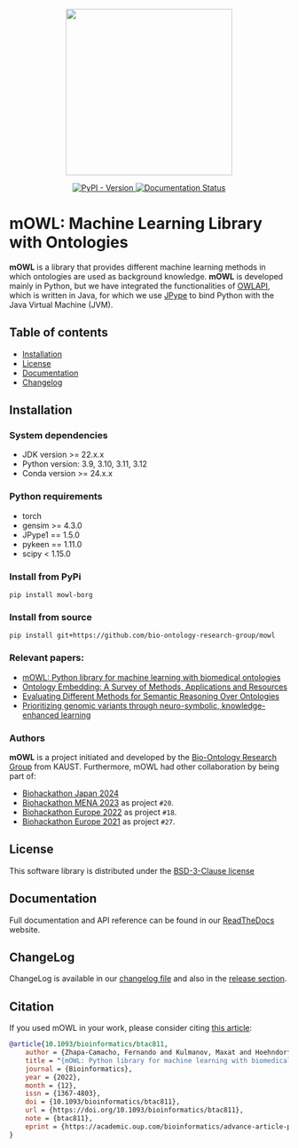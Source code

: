 <p align="center">
  <img src= "https://github.com/bio-ontology-research-group/mowl/blob/main/docs/source/mowl_black_background_colors_2048x2048px.png?raw=true" width="300"/>
</p>


<p align="center">
	<a href="https://pypi.org/project/mowl-borg/">
	<img alt="PyPI - Version" src="https://img.shields.io/pypi/v/mowl-borg">
	</a>
	<a href='https://mowl.readthedocs.io/en/latest/?badge=latest'>
		<img src='https://readthedocs.org/projects/mowl/badge/?version=latest' alt='Documentation Status' />
	</a>
</p>


# mOWL: Machine Learning Library with Ontologies

**mOWL** is a library that provides different machine learning methods in which ontologies are used as background knowledge. **mOWL** is developed 
mainly in Python, but we have integrated the functionalities of [OWLAPI](https://github.com/owlcs/owlapi), which is written in Java, for which we use [JPype](https://jpype.readthedocs.io/en/latest/) to bind Python with the Java Virtual Machine (JVM).


## Table of contents
  - [Installation](#installation)
  - [License](#license)
  - [Documentation](#documentation)
  - [Changelog](#changelog)


## Installation

### System dependencies

  - JDK version >= 22.x.x
  - Python version: 3.9, 3.10, 3.11, 3.12
  - Conda version >= 24.x.x

### Python requirements

  - torch
  - gensim >= 4.3.0
  - JPype1 == 1.5.0
  - pykeen == 1.11.0
  - scipy < 1.15.0

### Install from PyPi

```
pip install mowl-borg
```

### Install from source

```
pip install git+https://github.com/bio-ontology-research-group/mowl

```

### Relevant papers:

* [mOWL: Python library for machine learning with biomedical ontologies](https://doi.org/10.1093/bioinformatics/btac811)
* [Ontology Embedding: A Survey of Methods, Applications and Resources](https://arxiv.org/abs/2406.10964)
* [Evaluating Different Methods for Semantic Reasoning Over Ontologies](https://ceur-ws.org/Vol-3592/paper9.pdf)
* [Prioritizing genomic variants through neuro-symbolic, knowledge-enhanced learning](https://doi.org/10.1093/bioinformatics/btae301)

### Authors

**mOWL** is a project initiated and developed by the [Bio-Ontology Research Group](https://cemse.kaust.edu.sa/borg) from KAUST.
Furthermore, mOWL had other collaboration by being part of:

* [Biohackathon Japan 2024](http://2024.biohackathon.org/)
* [Biohackathon MENA 2023](https://biohackathon-europe.org/) as project ``#20``.
* [Biohackathon Europe 2022](https://2022.biohackathon-europe.org/) as project ``#18``.
* [Biohackathon Europe 2021](https://2021.biohackathon-europe.org/) as project ``#27``.

## License
This software library is distributed under the [BSD-3-Clause license](https://github.com/bio-ontology-research-group/mowl/blob/main/LICENSE)

## Documentation
Full documentation and API reference can be found in our [ReadTheDocs](https://mowl.readthedocs.io/en/latest/index.html) website.

## ChangeLog
ChangeLog is available in our [changelog file](https://github.com/bio-ontology-research-group/mowl/blob/main/CHANGELOG.md) and also in the [release section](https://github.com/bio-ontology-research-group/mowl/releases/).

## Citation
If you used mOWL in your work, please consider citing [this article](https://doi.org/10.1093/bioinformatics/btac811):

```bibtex
@article{10.1093/bioinformatics/btac811,
    author = {Zhapa-Camacho, Fernando and Kulmanov, Maxat and Hoehndorf, Robert},
    title = "{mOWL: Python library for machine learning with biomedical ontologies}",
    journal = {Bioinformatics},
    year = {2022},
    month = {12},
    issn = {1367-4803},
    doi = {10.1093/bioinformatics/btac811},
    url = {https://doi.org/10.1093/bioinformatics/btac811},
    note = {btac811},
    eprint = {https://academic.oup.com/bioinformatics/advance-article-pdf/doi/10.1093/bioinformatics/btac811/48438324/btac811.pdf},
}
```
